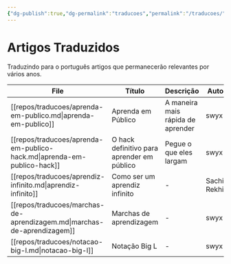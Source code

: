 ```yaml
---
{"dg-publish":true,"dg-permalink":"traducoes","permalink":"/traducoes/","dgHomeLink":true,"dgPassFrontmatter":false,"dgShowBacklinks":true,"dgShowLocalGraph":false}
---
```


# Artigos Traduzidos

Traduzindo para o português artigos que permanecerão relevantes por vários anos.


| File                                                                    | Título                                     | Descrição                         | Autor        |
| ----------------------------------------------------------------------- | ------------------------------------------ | --------------------------------- | ------------ |
| [[repos/traducoes/aprenda-em-publico.md\|aprenda-em-publico]]           | Aprenda em Público                         | A maneira mais rápida de aprender | swyx         |
| [[repos/traducoes/aprenda-em-publico-hack.md\|aprenda-em-publico-hack]] | O hack definitivo para aprender em público | Pegue o que eles largam           | swyx         |
| [[repos/traducoes/aprendiz-infinito.md\|aprendiz-infinito]]             | Como ser um aprendiz infinito              | \-                                | Sachin Rekhi |
| [[repos/traducoes/marchas-de-aprendizagem.md\|marchas-de-aprendizagem]] | Marchas de aprendizagem                    | \-                                | swyx         |
| [[repos/traducoes/notacao-big-l.md\|notacao-big-l]]                     | Notação Big L                              | \-                                | swyx         |

